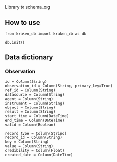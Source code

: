 Library to schema_org


## How to use
`from kraken_db import kraken_db as db`

`db.init()`

## Data dictionary
### Observation
    id = Column(String)
    observation_id = Column(String, primary_key=True)
    ref_id = Column(String)
    datasource = Column(String)
    agent = Column(String)
    instrument = Column(String)
    object = Column(String)
    result = Column(String)
    start_time = Column(DateTime)
    end_time = Column(DateTime)
    valid = Column(Boolean)

    record_type = Column(String)
    record_id = Column(String)
    key = Column(String)
    value = Column(String)
    credibility = Column(Float)
    created_date = Column(DateTime)    